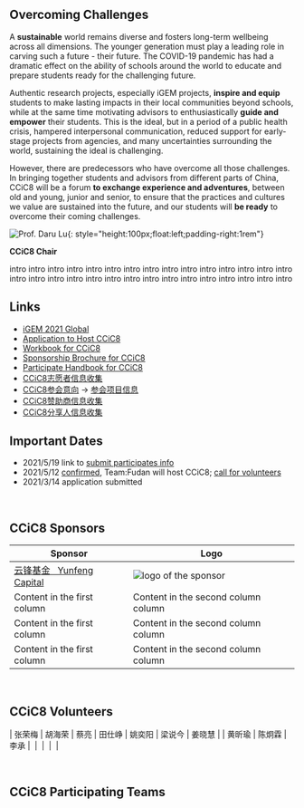 ## Overcoming Challenges

A **sustainable** world remains diverse and fosters long-term wellbeing across all dimensions. The younger generation must play a leading role in carving such a future - their future. The COVID-19 pandemic has had a dramatic effect on the ability of schools around the world to educate and prepare students ready for the challenging future.

Authentic research projects, especially iGEM projects, **inspire and equip** students to make lasting impacts in their local communities beyond schools, while at the same time motivating advisors to enthusiastically **guide and empower** their students. This is the ideal, but in a period of a public health crisis, hampered interpersonal communication, reduced support for early-stage projects from agencies, and many uncertainties surrounding the world, sustaining the ideal is challenging.

However, there are predecessors who have overcome all those challenges. In bringing together students and advisors from different parts of China, CCiC8 will be a forum **to exchange experience and adventures**, between old and young, junior and senior, to ensure that the practices and cultures we value are sustained into the future, and our students will **be ready** to overcome their coming challenges.

![Prof. Daru Lu](https://raw.githubusercontent.com/coronin/ccic8/93edf4fbe8cc2b428254f0883174d0cff5145f17/sponser-logo/drlu.jpg){: style="height:100px;float:left;padding-right:1rem"}

**CCiC8 Chair**

intro intro intro intro intro intro intro intro intro intro intro intro intro intro intro intro intro intro intro intro intro intro intro intro intro intro intro intro intro intro 
<div style="clear:both"></div>

## Links
- [iGEM 2021 Global](https://igem2021global.slack.com)
- [Application to Host CCiC8](https://shimo.im/docs/osqPvsJl3IcnSFlF/)
- [Workbook for CCiC8](https://shimo.im/docs/r2SSnM80etAyLTP1/)
- [Sponsorship Brochure for CCiC8]()  <!-- https://shimo.im/docs/yaWIlYCmSN4ahjwu/ -->
- [Participate Handbook for CCiC8]()
- [CCiC8志愿者信息收集](https://www.wjx.cn/vj/rYR3vK6.aspx)
- [CCiC8参会意向](https://www.wjx.cn/vj/hWQFAcz.aspx) &rarr; [参会项目信息](https://www.wjx.cn/vj/h4icxcB.aspx)
- [CCiC8赞助商信息收集]()
- [CCiC8分享人信息收集]()


## Important Dates
- 2021/5/19 link to [submit participates info](https://www.wjx.cn/vj/hWQFAcz.aspx)
- 2021/5/12 [confirmed](https://mp.weixin.qq.com/s/LYhkFu_zWy_HawdHUh7pHw), Team:Fudan will host CCiC8; [call for volunteers](https://www.wjx.cn/vj/rYR3vK6.aspx)
- 2021/3/14 application submitted

<br/>

## CCiC8 Sponsors

|Sponsor |Logo |
|----|----|
|[云锋基金 &nbsp; Yunfeng Capital](http://www.yfc.cn) |![logo of the sponsor](https://raw.githubusercontent.com/coronin/ccic8/gh-pages/sponser-logo/yunfeng.svg) |
|Content in the first column | Content in the second column column |
|Content in the first column | Content in the second column column |
|Content in the first column | Content in the second column column |

<br/>

## CCiC8 Volunteers

| 张荣梅 | 胡海荣 | 蔡亮 | 田仕峥 | 姚奕阳 | 梁说今 | 姜晓慧 |
| 黄昕瑜 | 陈炯霖 | 李承 | &nbsp;| &nbsp;| &nbsp;| &nbsp;|

<br/>

## CCiC8 Participating Teams
<!-- teams, table autogenerated -->
